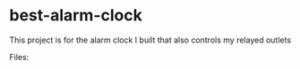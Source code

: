 # best-alarm-clock
This project is for the alarm clock I built that also controls my relayed outlets


Files:
